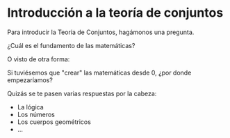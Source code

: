 # Introducción a la teoría de conjuntos

Para introducir la Teoría de Conjuntos, hagámonos una pregunta.

¿Cuál es el fundamento de las matemáticas? 

O visto de otra forma:

Si tuviésemos que "crear" las matemáticas desde 0, ¿por donde empezaríamos?

Quizás se te pasen varias respuestas por la cabeza:
- La lógica
- Los números
- Los cuerpos geométricos
- ...
